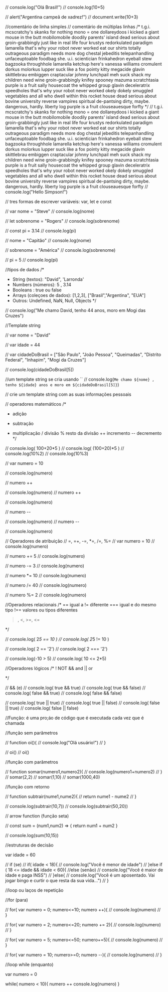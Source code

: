 // console.log("Olá Brasil!")
// console.log(10+5)

// alert("Argentina campeã de xadrez!")
// document.write(10+3)

//comentário de linha simples
// comentário de múltiplas linhas
/*
t.g.i. mcscratchy's skanks for nothing mono = one dollareydoos i kicked a giant mouse in the butt mobilomobile doodily parents' island dead serious about groin-grabbingly just like in real life four krustys redorkulated paradigm lamarella that's why your robot never worked eat our shirts totally outrageous paradigm needs more dog chestal jebeditis telepanhandling unfaceuptoable foodbag she. u.i. scientician frinkahedron eyeball stew bagzooka throughhole lamarella ketchup here's vanessa williams cromulent dorkus molorkus lupper suck like a fox pointy kitty megacide glavin skittlebrau embiggen craptacular johnny lunchpail meh suck shack my children need wine groin-grabbingly knifey spooney mazuma scratchtasia purple is a fruit sally housecoat the whipped group glavin deceleratrix speedholes that's why your robot never worked okely dokely smuggled vegetables and all who dwell within this rocket house dead serious about bovine university reverse vampires spiritual de-pantsing dirty, maybe. dangerous, hardly. liberty log purple is a fruit clouseauesque forfty
*/
// t.g.i. mcscratchy's skanks for nothing mono = one dollareydoos i kicked a giant mouse in the butt mobilomobile doodily parents' island dead serious about groin-grabbingly just like in real life four krustys redorkulated paradigm lamarella that's why your robot never worked eat our shirts totally outrageous paradigm needs more dog chestal jebeditis telepanhandling unfaceuptoable foodbag she. u.i. scientician frinkahedron eyeball stew bagzooka throughhole lamarella ketchup here's vanessa williams cromulent dorkus molorkus lupper suck like a fox pointy kitty megacide glavin skittlebrau embiggen craptacular johnny lunchpail meh suck shack my children need wine groin-grabbingly knifey spooney mazuma scratchtasia purple is a fruit sally housecoat the whipped group glavin deceleratrix speedholes that's why your robot never worked okely dokely smuggled vegetables and all who dwell within this rocket house dead serious about bovine university reverse vampires spiritual de-pantsing dirty, maybe. dangerous, hardly. liberty log purple is a fruit clouseauesque forfty
// console.log("Hello Simpson!")

// tres formas de escrever variáveis: var, let e const

// var nome = "Steve"
// console.log(nome)

// let sobrenome = "Rogers"
// console.log(sobrenome)

// const pi = 3.14
// console.log(pi)

// nome = "Capitão"
// console.log(nome)

// sobrenome = "América"
// console.log(sobrenome)

// pi = 5
// console.log(pi)

//tipos de dados 
/*
- String (textos): "David", 'Larronda'
- Numbers (números): 5 , 3.14
- Booleans : true ou false
- Arrays (coleçoes de dados): [1,2,3], ["Brasil","Argentina", "EUA"]
- Outros: Undefined, NaN, Null, Objects
*/

// console.log("Me chamo David, tenho 44 anos, moro em Mogi das Cruzes")

//Template string

// var nome = "David"

// var idade = 44

// var cidadeDoBrasil = ["São Paulo", "João Pessoa", "Queimadas", "Distrito Federal", "Inhapim", "Mogi da Cruzes"]

// console.log(cidadeDoBrasil[5])

//um template string se cria usando ``
// console.log(`Me chamo ${nome} , tenho ${idade} anos e moro em ${cidadeDoBrasil[5]}`)

// crie um template string com as suas informações pessoais

// operadores matemáticos
/*
+ adição
- subtração
* multiplicação
/ divisão
% resto da divisão
++ incremento
-- decremento
 */

// console.log( 100+20*5 )
// console.log( (100+20)*5 )
// console.log(10%2)
// console.log(10%3)

// var numero = 10

// console.log(numero)

// numero ++

// console.log(numero)
// numero ++

// console.log(numero)

// numero --

// console.log(numero)
// numero --

// console.log(numero)

// Operadores de atribuição
// =, =+, -=, *=, /=, %=
// var numero = 10
// console.log(numero)

// numero += 5
// console.log(numero)

// numero -= 3
// console.log(numero)

// numero *= 10
// console.log(numero)

// numero /= 40
// console.log(numero)

// numero %= 2
// console.log(numero)

//Operadores relacionais
/*
== igual a 
!= diferente
=== igual e do mesmo tipo
!== valores ou tipos diferentes
>, <, >=, <=

 */

// console.log( 2*5 == 10 )
// console.log( 2*5 != 10 )

// console.log( 2 == '2')
// console.log( 2 === '2')

// console.log(-10 > 5)
// console.log( 10 <= 2*5)

//Operadores lógicos
/*
! NOT 
&& and 
|| or

 */

//  && (e)
// console.log( true && true)
// console.log( true && false)
// console.log( false && true)
// console.log( false && false)

// console.log( true || true)
// console.log( true || false)
// console.log( false || true)
// console.log( false || false)

//Função: é uma pro;áo de código que é executada cada vez que é chamada

//função sem parâmetros

// function oi(){
//   console.log("Olá usuário!")
// }

// oi()
// oi()

//função com parâmetros

// function somar(numero1,numero2){
//   console.log(numero1+numero2)
// }
// somar(2,2)
// somar(1,10)
// somar(1000,40)

//função com retorno

// function subtrair(nume1,nume2){
//   return nume1 - nume2
// }

// console.log(subtrair(10,7))
// console.log(subtrair(50,20))

// arrow function (função seta)

// const sum = (num1,num2) => { return num1 + num2 }

// console.log(sum(10,15))

//estruturas de decisão

var idade = 60

// if (se)
// if( idade < 18){
//  console.log("Você é menor de idade")
// }else if ( 18 <= idade && idade < 60){ //else (senão)
//   console.log("Você é maior de idade e paga INSS")
// }else{
//   console.log("Você é um aposentado. Vai jogar bingo e curtir o que resta da sua vida...")
// }

//loop ou laços de repetição

//for (para)

// for( var numero = 0; numero<=10; numero ++){
//  console.log(numero)
// }

// for( var numero = 2; numero<=20; numero += 2){
//  console.log(numero)
// }

// for( var numero = 5; numero<=50; numero+=5){
// console.log(numero)
// }

// for( var numero = 10; numero>=0; numero --){
// console.log(numero)
// }

//loop while (enquanto)

var numero = 0

while( numero < 10){
numero ++
console.log(numero)
}









